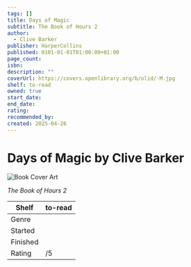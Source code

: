 ```yaml
---
tags: []
title: Days of Magic
subtitle: The Book of Hours 2
author:
  - Clive Barker
publisher: HarperCollins
published: 0101-01-01T01:00:00+01:00
page_count:
isbn:
description: ""
coverUrl: https://covers.openlibrary.org/b/olid/-M.jpg
shelf: to-read
owned: true
start_date:
end_date:
rating:
recommended_by:
created: 2025-04-26
---
```


# Days of Magic by Clive Barker

![Book Cover Art](https://covers.openlibrary.org/b/olid/-M.jpg)

_The Book of Hours 2_

| Shelf | to-read |
| --- | --- |
| Genre |  |
| Started |  |
| Finished |  |
| Rating | /5 |

